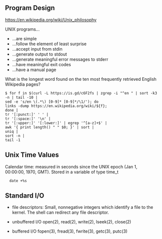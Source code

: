 ## Program Design

https://en.wikipedia.org/wiki/Unix_philosophy

UNIX programs...

- ...are simple
- ...follow the element of least surprise
- ...accept input from stdin
- ...generate output to stdout
- ...generate meaningful error messages to stderr
- ...have meaningful exit codes
- ...have a manual page

What is the longest word found on the ten most frequently retrieved English Wikipedia pages?

```
$ for f in $(curl -L https://is.gd/c6F2fs | zgrep -i "^en " | sort -k3 -n | tail -10 |
sed -e 's/en \(.*\) [0-9]* [0-9]*/\1/'); do
links -dump https://en.wikipedia.org/wiki/${f};
done |
tr '[:punct:]' ' ' |
tr '[:space:]' '\n' |
tr '[:upper:]' '[:lower:]' | egrep '^[a-z]+$' |
awk '{ print length() " " $0; }' | sort |
uniq |
sort -n |
tail -1
```

## Unix Time Values

Calendar time: measured in seconds since the UNIX epoch (Jan 1, 00:00:00, 1970,
GMT). Stored in a variable of type time_t

```
  date +%s
```

## Standard I/O

- file descriptors: Small, nonnegative integers which identify a file to the kernel.
  The shell can redirect any file descriptor.

- unbuffered I/O
  open(2),
  read(2),
  write(2),
  lseek(2),
  close(2)

- buffered I/O
  fopen(3),
  fread(3),
  fwrite(3),
  getc(3),
  putc(3)
